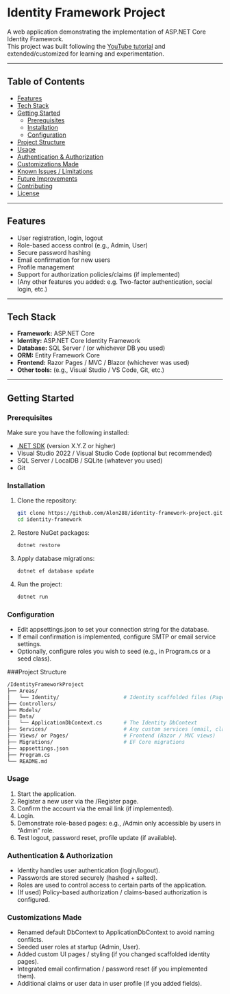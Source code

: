 # Identity Framework Project

A web application demonstrating the implementation of ASP.NET Core Identity Framework.  
This project was built following the [YouTube tutorial](https://www.youtube.com/watch?v=wzaoQiS_9dI&t=901s) and extended/customized for learning and experimentation.

---

## Table of Contents

- [Features](#features)  
- [Tech Stack](#tech-stack)  
- [Getting Started](#getting-started)  
  - [Prerequisites](#prerequisites)  
  - [Installation](#installation)  
  - [Configuration](#configuration)  
- [Project Structure](#project-structure)  
- [Usage](#usage)  
- [Authentication & Authorization](#authentication--authorization)  
- [Customizations Made](#customizations-made)  
- [Known Issues / Limitations](#known-issues--limitations)  
- [Future Improvements](#future-improvements)  
- [Contributing](#contributing)  
- [License](#license)

---

## Features

- User registration, login, logout  
- Role-based access control (e.g., Admin, User)  
- Secure password hashing  
- Email confirmation for new users  
- Profile management  
- Support for authorization policies/claims (if implemented)  
- (Any other features you added: e.g. Two-factor authentication, social login, etc.)

---

## Tech Stack

- **Framework:** ASP.NET Core  
- **Identity:** ASP.NET Core Identity Framework  
- **Database:** SQL Server / (or whichever DB you used)  
- **ORM:** Entity Framework Core  
- **Frontend:** Razor Pages / MVC / Blazor (whichever was used)  
- **Other tools:** (e.g., Visual Studio / VS Code, Git, etc.)

---

## Getting Started

### Prerequisites

Make sure you have the following installed:

- [.NET SDK](https://dotnet.microsoft.com/download) (version X.Y.Z or higher)  
- Visual Studio 2022 / Visual Studio Code (optional but recommended)  
- SQL Server / LocalDB / SQLite (whatever you used)  
- Git

### Installation

1. Clone the repository:  
   ```bash
   git clone https://github.com/Alon288/identity-framework-project.git
   cd identity-framework
   ```
2. Restore NuGet packages:
    ```bash
    dotnet restore
    ```
3. Apply database migrations:
    ```bash
    dotnet ef database update
    ```
4. Run the project:
    ```bash
    dotnet run
    ```

### Configuration
- Edit appsettings.json to set your connection string for the database.
- If email confirmation is implemented, configure SMTP or email service settings.
- Optionally, configure roles you wish to seed (e.g., in Program.cs or a seed class).

###Project Structure
```bash
/IdentityFrameworkProject
├── Areas/
│   └── Identity/                     # Identity scaffolded files (Pages, Data, etc.)
├── Controllers/
├── Models/
├── Data/
│   └── ApplicationDbContext.cs       # The Identity DbContext
├── Services/                         # Any custom services (email, claims, etc.)
├── Views/ or Pages/                  # Frontend (Razor / MVC views)
├── Migrations/                       # EF Core migrations
├── appsettings.json
├── Program.cs
└── README.md
```
### Usage
1. Start the application.
2. Register a new user via the /Register page.
3. Confirm the account via the email link (if implemented).
4. Login.
5. Demonstrate role-based pages: e.g., /Admin only accessible by users in “Admin” role.
6. Test logout, password reset, profile update (if available).

### Authentication & Authorization
- Identity handles user authentication (login/logout).
- Passwords are stored securely (hashed + salted).
- Roles are used to control access to certain parts of the application.
- (If used) Policy-based authorization / claims-based authorization is configured.

### Customizations Made
- Renamed default DbContext to ApplicationDbContext to avoid naming conflicts.
- Seeded user roles at startup (Admin, User).
- Added custom UI pages / styling (if you changed scaffolded identity pages).
- Integrated email confirmation / password reset (if you implemented them).
- Additional claims or user data in user profile (if you added fields).

